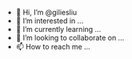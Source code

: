 - 👋 Hi, I’m @giliesliu
- 👀 I’m interested in ...
- 🌱 I’m currently learning ...
- 💞️ I’m looking to collaborate on ...
- 📫 How to reach me ...

<!---
giliesliu/giliesliu is a ✨ special ✨ repository because its `README.md` (this file) appears on your GitHub profile.
You can click the Preview link to take a look at your changes.
--->
